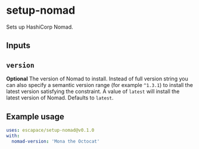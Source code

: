 # setup-nomad

Sets up HashiCorp Nomad.

## Inputs

## `version`

**Optional** The version of Nomad to install. Instead of full version string you
can also specify a semantic version range (for example `^1.3.1`) to install the
latest version satisfying the constraint. A value of `latest` will install the
latest version of Nomad. Defaults to `latest`.

## Example usage

```yaml
uses: escapace/setup-nomad@v0.1.0
with:
  nomad-version: 'Mona the Octocat'
```
